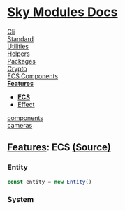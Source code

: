 <!--- This ECS was auto-generated using "pnpm exec sky readme" --> 

# [Sky Modules Docs](../../README.md)

[Cli](..%2F..%2Fcli%2FREADME.md)   
[Standard](..%2F..%2Fcore%2FREADME.md)   
[Utilities](..%2F..%2Futilities%2FREADME.md)   
[Helpers](..%2F..%2Fhelpers%2FREADME.md)   
[Packages](..%2F..%2Fpkgs%2FREADME.md)   
[Crypto](..%2F..%2Fcrypto%2FREADME.md)   
[ECS Components](..%2F..%2Fecs%2FREADME.md)   
**[Features](..%2F..%2Ffeatures%2FREADME.md)**   
* **[ECS](..%2F..%2Ffeatures%2Fecs%2FREADME.md)**
* [Effect](..%2F..%2Ffeatures%2Feffect%2FREADME.md)
  
[components](..%2F..%2Freact%2Fcomponents%2FREADME.md)   
[cameras](..%2F..%2FThree%2Fcameras%2FREADME.md)   

## [Features](..%2F..%2Ffeatures%2FREADME.md): ECS [(Source)](..%2F..%2Ffeatures%2Fecs%2F)

  
### Entity

```ts
const entity = new Entity()

```

### System